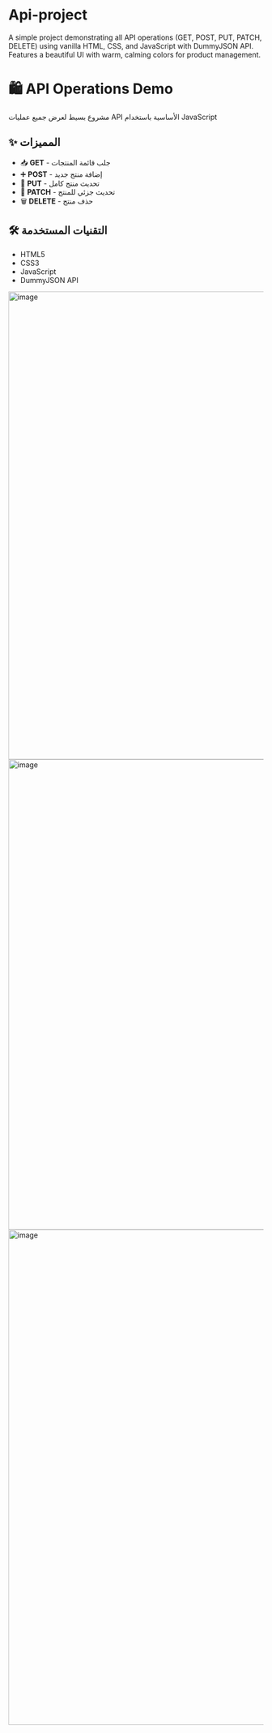 # Api-project
A simple project demonstrating all API operations (GET, POST, PUT, PATCH, DELETE) using vanilla HTML, CSS, and JavaScript with DummyJSON API. Features a beautiful UI with warm, calming colors for product management.
# 🛍️ API Operations Demo

مشروع بسيط لعرض جميع عمليات API الأساسية باستخدام JavaScript 

## ✨ المميزات
- 📥 **GET** - جلب قائمة المنتجات
- ➕ **POST** - إضافة منتج جديد  
- 🔄 **PUT** - تحديث منتج كامل
- 🔧 **PATCH** - تحديث جزئي للمنتج
- 🗑️ **DELETE** - حذف منتج

## 🛠️ التقنيات المستخدمة

- HTML5
- CSS3 
- JavaScript 
- DummyJSON API
  
<img width="1916" height="923" alt="image" src="https://github.com/user-attachments/assets/b9aaa646-1efa-4521-8d15-e84baa79171f" />
<img width="1919" height="928" alt="image" src="https://github.com/user-attachments/assets/83109974-ec1e-43e6-9e47-83636a117a0b" />
<img width="1912" height="977" alt="image" src="https://github.com/user-attachments/assets/d2843f38-bfe8-4c14-89a5-1e6d64634264" />
